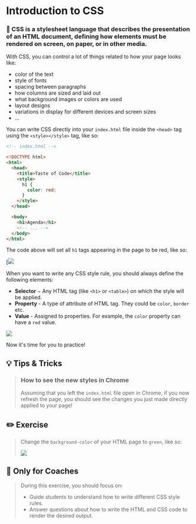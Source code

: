 # Introduction to CSS

### 🌟 CSS is a stylesheet language that describes the presentation of an HTML document, defining how elements must be rendered on screen, on paper, or in other media.

With CSS, you can control a lot of things related to how your page looks like:

+ color of the text
+ style of fonts
+ spacing between paragraphs
+ how columns are sized and laid out
+ what background images or colors are used
+ layout designs
+ variations in display for different devices and screen sizes
+ ...

You can write CSS directly into your `index.html` file inside the `<head>` tag using the `<style></style>` tag, like so:

```html
<!-- index.html -->

<!DOCTYPE html>
<html>
  <head>
    <title>Taste of Code</title>
    <style>
      h1 {
        color: red;
      }
    </style>
  </head>

  <body>
    <h1>Agenda</h1>
    <!-- ... -->
  </body>
</html>
```

The code above will set all `h1` tags appearing in the page to be red, like so:

[![](https://cd.sseu.re/Taste_of_Code_2019-01-23_17-17-57.png)

When you want to write any CSS style rule, you should always define the following elements:

* **Selector** − Any HTML tag (like `<h1>` or `<table>`) on which the style will be applied.
* **Property** - A type of attribute of HTML tag. They could be `color`, `border` etc.
* **Value** - Assigned to properties. For example, the `color` property can have a `red` value.

[![](http://cd.sseu.re/20170208-6ohiu.png)](http://cd.sseu.re/20170208-6ohiu.png)

Now it's time for you to practice!

## 💡 Tips & Tricks

> ### How to see the new styles in Chrome
>
> Assuming that you left the `index.html` file open in Chrome, if you now refresh the page, you should see the changes you just made directly applied to your page!



## ✏️ Exercise

> Change the `background-color` of your HTML page to `green`, like so:
>
> [![](http://cd.sseu.re/20170208-jysjc.png)](http://cd.sseu.re/20170208-jysjc.png)


## 🎩 Only for Coaches

> During this exercise, you should focus on:
>
> + Guide students to understand how to write different CSS style rules.
> + Answer questions about how to write the HTML and CSS code to render the desired output.
